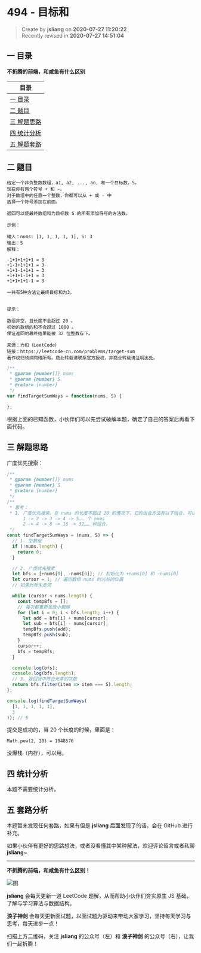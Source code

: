 494 - 目标和
===

> Create by **jsliang** on **2020-07-27 11:20:22**  
> Recently revised in **2020-07-27 14:51:04**  

## 一 目录

**不折腾的前端，和咸鱼有什么区别**

| 目录 |
| --- |
| [一 目录](#chapter-one) |
| [二 题目](#chapter-two) |
| [三 解题思路](#chapter-three) |
| [四 统计分析](#chapter-four) |
| [五 解题套路](#chapter-five) |

## 二 题目



```
给定一个非负整数数组，a1, a2, ..., an, 和一个目标数，S。
现在你有两个符号 + 和 -。
对于数组中的任意一个整数，你都可以从 + 或 - 中
选择一个符号添加在前面。

返回可以使最终数组和为目标数 S 的所有添加符号的方法数。

示例：

输入：nums: [1, 1, 1, 1, 1], S: 3
输出：5
解释：

-1+1+1+1+1 = 3
+1-1+1+1+1 = 3
+1+1-1+1+1 = 3
+1+1+1-1+1 = 3
+1+1+1+1-1 = 3

一共有5种方法让最终目标和为3。
 

提示：

数组非空，且长度不会超过 20 。
初始的数组的和不会超过 1000 。
保证返回的最终结果能被 32 位整数存下。

来源：力扣（LeetCode）
链接：https://leetcode-cn.com/problems/target-sum
著作权归领扣网络所有。商业转载请联系官方授权，非商业转载请注明出处。
```

```js
/**
 * @param {number[]} nums
 * @param {number} S
 * @return {number}
 */
var findTargetSumWays = function(nums, S) {

};
```

根据上面的已知函数，小伙伴们可以先尝试破解本题，确定了自己的答案后再看下面代码。

## 三 解题思路



广度优先搜索：

```js
/**
 * @param {number[]} nums
 * @param {number} S
 * @return {number}
 */
/**
 * 思考：
 * 1. 广度优先搜索。在 nums 的长度不超过 20 的情况下，它的组合方法有以下组合，可以尝试（预期爆栈）：
      1 -> 2 -> 3 -> 4 -> 5…… 个 nums
      2 -> 4 -> 8 -> 16 -> 32…… 种组合。
 */
const findTargetSumWays = (nums, S) => {
  // 1. 空数组
  if (!nums.length) {
    return 0;
  }

  // 2. 广度优先搜索
  let bfs = [+nums[0], -nums[0]]; // 初始化为 +nums[0] 和 -nums[0]
  let cursor = 1; // 遍历数组 nums 时光标的位置
  // 如果光标未走完

  while (cursor < nums.length) {
    const tempBfs = [];
    // 每次都重新发放小蜘蛛
    for (let i = 0; i < bfs.length; i++) {
      let add = bfs[i] + nums[cursor];
      let sub = bfs[i] - nums[cursor];
      tempBfs.push(add);
      tempBfs.push(sub);
    }
    cursor++;
    bfs = tempBfs;
  }

  console.log(bfs);
  console.log(bfs.length);
  // 3. 返回当中符合元素的次数
  return bfs.filter(item => item === S).length;
};

console.log(findTargetSumWays(
  [1, 1, 1, 1, 1],
  3
)); // 5
```

提交是成功的，当 20 个长度的时候，里面是：

`Math.pow(2, 20) = 1048576`

没爆栈（内存），可以用。

## 四 统计分析



本题不需要统计分析。

## 五 套路分析



本题暂未发现任何套路，如果有但是 **jsliang** 后面发现了的话，会在 GitHub 进行补充。

如果小伙伴有更好的思路想法，或者没看懂其中某种解法，欢迎评论留言或者私聊 **jsliang**~

---

**不折腾的前端，和咸鱼有什么区别！**

![图](https://github.com/LiangJunrong/document-library/blob/master/public-repertory/img/z-index-small.png?raw=true)

**jsliang** 会每天更新一道 LeetCode 题解，从而帮助小伙伴们夯实原生 JS 基础，了解与学习算法与数据结构。

**浪子神剑** 会每天更新面试题，以面试题为驱动来带动大家学习，坚持每天学习与思考，每天进步一点！

扫描上方二维码，关注 **jsliang** 的公众号（左）和 **浪子神剑** 的公众号（右），让我们一起折腾！

